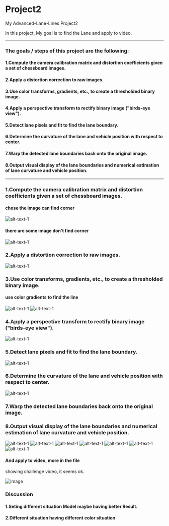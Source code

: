 # Project2
My Advanced-Lane-Lines Project2

In this project, My goal is to find the Lane and apply to video.

---
### The goals / steps of this project are the following:
#### 1.Compute the camera calibration matrix and distortion coefficients given a set of chessboard images. <br />
#### 2.Apply a distortion correction to raw images.<br />
#### 3.Use color transforms, gradients, etc., to create a thresholded binary image.<br />
#### 4.Apply a perspective transform to rectify binary image ("birds-eye view").<br />
#### 5.Detect lane pixels and fit to find the lane boundary.<br />
#### 6.Determine the curvature of the lane and vehicle position with respect to center.<br />
#### 7.Warp the detected lane boundaries back onto the original image.<br />
#### 8.Output visual display of the lane boundaries and numerical estimation of lane curvature and vehicle position.<br />
---

### 1.Compute the camera calibration matrix and distortion coefficients given a set of chessboard images. <br />

#### chose the image can find corner
![alt-text-1](readme/output_16_1.png "Corners detected")
#### there are some image don't find corner
![alt-text-1](readme/output_16_3.png "Unable to detect corners")

### 2.Apply a distortion correction to raw images.<br />

![alt-text-1](readme/output_31_0.png "Undistortion | distortion")


### 3.Use color transforms, gradients, etc., to create a thresholded binary image.<br />
#### use color gradients to find the line
![alt-text-1](readme/output_29_0.png "original | color transforms")
![alt-text-1](readme/output_35_0.png "original | color transforms add sobel")

### 4.Apply a perspective transform to rectify binary image ("birds-eye view").<br />
![alt-text-1](readme/output_33_0.png "original | perspective")



### 5.Detect lane pixels and fit to find the lane boundary.<br />
![alt-text-1](readme/output_42_3.png "Detect lane pixels")


### 6.Determine the curvature of the lane and vehicle position with respect to center.<br />
![alt-text-1](readme/output_45_1.png "add curvature")
### 7.Warp the detected lane boundaries back onto the original image.<br />

### 8.Output visual display of the lane boundaries and numerical estimation of lane curvature and vehicle position.<br />
![alt-text-1](readme/output_45_1.png "Warp")
![alt-text-1](readme/output_47_0.png "Warp")
![alt-text-1](readme/output_47_1.png "Warp")
![alt-text-1](readme/output_47_2.png "Warp")
![alt-text-1](readme/output_47_3.png "Warp")
![alt-text-1](readme/output_47_4.png "Warp")
![alt-text-1](readme/output_47_5.png "Warp")

#### And apply to video, more in the file
showing challenge video, it seems ok.

![image](https://github.com/MarkRoy8888/CarND-Project-2-Advanced-Lane-Finding/blob/master/output_video/project2-challeng2.gif)


### Discussion
#### 1.Seting different situation Model maybe having better Result.
#### 2.Different  situation having different color situation
